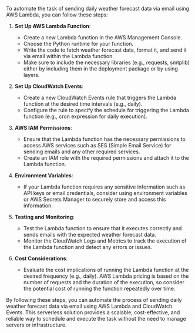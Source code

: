 To automate the task of sending daily weather forecast data via email using AWS Lambda, you can follow these steps:

1. **Set Up AWS Lambda Function**:
   - Create a new Lambda function in the AWS Management Console.
   - Choose the Python runtime for your function.
   - Write the code to fetch weather forecast data, format it, and send it via email within the Lambda function.
   - Make sure to include the necessary libraries (e.g., requests, smtplib) either by including them in the deployment package or by using layers.

2. **Set Up CloudWatch Events**:
   - Create a new CloudWatch Events rule that triggers the Lambda function at the desired time intervals (e.g., daily).
   - Configure the rule to specify the schedule for triggering the Lambda function (e.g., cron expression for daily execution).

3. **AWS IAM Permissions**:
   - Ensure that the Lambda function has the necessary permissions to access AWS services such as SES (Simple Email Service) for sending emails and any other required services.
   - Create an IAM role with the required permissions and attach it to the Lambda function.

4. **Environment Variables**:
   - If your Lambda function requires any sensitive information such as API keys or email credentials, consider using environment variables or AWS Secrets Manager to securely store and access this information.

5. **Testing and Monitoring**:
   - Test the Lambda function to ensure that it executes correctly and sends emails with the expected weather forecast data.
   - Monitor the CloudWatch Logs and Metrics to track the execution of the Lambda function and detect any errors or issues.

6. **Cost Considerations**:
   - Evaluate the cost implications of running the Lambda function at the desired frequency (e.g., daily). AWS Lambda pricing is based on the number of requests and the duration of the execution, so consider the potential cost of running the function repeatedly over time.

By following these steps, you can automate the process of sending daily weather forecast data via email using AWS Lambda and CloudWatch Events. This serverless solution provides a scalable, cost-effective, and reliable way to schedule and execute the task without the need to manage servers or infrastructure.